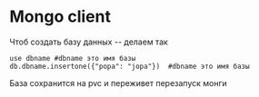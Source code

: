 # Mongo client

Чтоб создать базу данных -- делаем так

```
use dbname #dbname это имя базы
db.dbname.insertone({"popa": "jopa"})  #dbname это имя базы
```

База сохранится на pvc и переживет перезапуск монги
